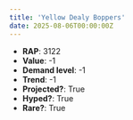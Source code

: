 ```yaml
---
title: 'Yellow Dealy Boppers'
date: 2025-08-06T00:00:00Z
---
```

- **RAP**: 3122
- **Value**: -1
- **Demand level**: -1
- **Trend**: -1
- **Projected?**: True
- **Hyped?**: True
- **Rare?**: True
